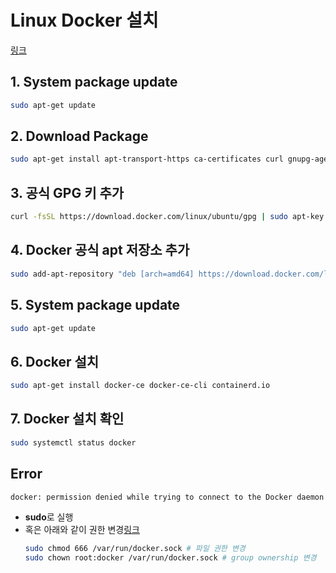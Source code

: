 # Linux Docker 설치

[링크](https://velog.io/@osk3856/Docker-Ubuntu-22.04-Docker-Installation)

## 1. System package update

``` bash
sudo apt-get update
```

## 2. Download Package

``` bash
sudo apt-get install apt-transport-https ca-certificates curl gnupg-agent software-properties-common
```

## 3. 공식 GPG 키 추가

``` bash
curl -fsSL https://download.docker.com/linux/ubuntu/gpg | sudo apt-key add -
```

## 4. Docker 공식 apt 저장소 추가

``` bash
sudo add-apt-repository "deb [arch=amd64] https://download.docker.com/linux/ubuntu $(lsb_release -cs) stable"
```

## 5. System package update

``` bash
sudo apt-get update
```

## 6. Docker 설치

``` bash
sudo apt-get install docker-ce docker-ce-cli containerd.io
```

## 7. Docker 설치 확인

``` bash
sudo systemctl status docker
```

## Error

``` bash
docker: permission denied while trying to connect to the Docker daemon socket
```

* **sudo**로 실행  
* 혹은 아래와 같이 권한 변경[링크](https://github.com/occidere/TIL/issues/116)  
	``` bash
	sudo chmod 666 /var/run/docker.sock # 파일 권한 변경  
	sudo chown root:docker /var/run/docker.sock # group ownership 변경
	```



